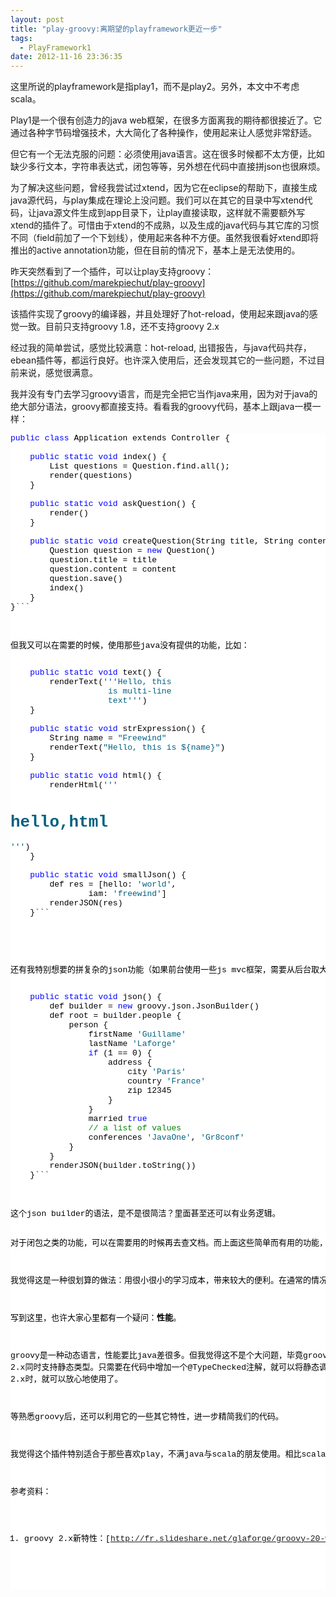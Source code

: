 ```yaml
---
layout: post
title: "play-groovy:离期望的playframework更近一步"
tags:
  - PlayFramework1
date: 2012-11-16 23:36:35
---
```


这里所说的playframework是指play1，而不是play2。另外，本文中不考虑scala。

Play1是一个很有创造力的java web框架，在很多方面离我的期待都很接近了。它通过各种字节码增强技术，大大简化了各种操作，使用起来让人感觉非常舒适。

但它有一个无法克服的问题：必须使用java语言。这在很多时候都不太方便，比如缺少多行文本，字符串表达式，闭包等等，另外想在代码中直接拼json也很麻烦。

为了解决这些问题，曾经我尝试过xtend，因为它在eclipse的帮助下，直接生成java源代码，与play集成在理论上没问题。我们可以在其它的目录中写xtend代码，让java源文件生成到app目录下，让play直接读取，这样就不需要额外写xtend的插件了。可惜由于xtend的不成熟，以及生成的java代码与其它库的习惯不同（field前加了一个下划线），使用起来各种不方便。虽然我很看好xtend即将推出的active annotation功能，但在目前的情况下，基本上是无法使用的。

昨天突然看到了一个插件，可以让play支持groovy：[https://github.com/marekpiechut/play-groovy](https://github.com/marekpiechut/play-groovy)

该插件实现了groovy的编译器，并且处理好了hot-reload，使用起来跟java的感觉一致。目前只支持groovy 1.8，还不支持groovy 2.x

经过我的简单尝试，感觉比较满意：hot-reload, 出错报告，与java代码共存，ebean插件等，都运行良好。也许深入使用后，还会发现其它的一些问题，不过目前来说，感觉很满意。

我并没有专门去学习groovy语言，而是完全把它当作java来用，因为对于java的绝大部分语法，groovy都直接支持。看看我的groovy代码，基本上跟java一模一样：

<pre class="csharpcode"><span class="kwrd">public</span> <span class="kwrd">class</span> Application extends Controller {

    <span class="kwrd">public</span> <span class="kwrd">static</span> <span class="kwrd">void</span> index() {
        List<Question> questions = Question.find.all();
        render(questions)
    }

    <span class="kwrd">public</span> <span class="kwrd">static</span> <span class="kwrd">void</span> askQuestion() {
        render()
    }

    <span class="kwrd">public</span> <span class="kwrd">static</span> <span class="kwrd">void</span> createQuestion(String title, String content) {
        Question question = <span class="kwrd">new</span> Question()
        question.title = title
        question.content = content
        question.save()
        index()
    }
}```
<style type="text/css">

.csharpcode, .csharpcode pre
{
	font-size: small;
	color: black;
	font-family: consolas, "Courier New", courier, monospace;
	background-color: #ffffff;
	/*white-space: pre;*/
}
.csharpcode pre { margin: 0em; }
.csharpcode .rem { color: #008000; }
.csharpcode .kwrd { color: #0000ff; }
.csharpcode .str { color: #006080; }
.csharpcode .op { color: #0000c0; }
.csharpcode .preproc { color: #cc6633; }
.csharpcode .asp { background-color: #ffff00; }
.csharpcode .html { color: #800000; }
.csharpcode .attr { color: #ff0000; }
.csharpcode .alt 
{
	background-color: #f4f4f4;
	width: 100%;
	margin: 0em;
}
.csharpcode .lnum { color: #606060; }</style>
<p>但我又可以在需要的时候，使用那些java没有提供的功能，比如：

<pre class="csharpcode">    <span class="kwrd">public</span> <span class="kwrd">static</span> <span class="kwrd">void</span> text() {
        renderText(<span class="str">''</span><span class="str">'Hello, this
                    is multi-line
                    text'</span><span class="str">''</span>)
    }

    <span class="kwrd">public</span> <span class="kwrd">static</span> <span class="kwrd">void</span> strExpression() {
        String name = <span class="str">"Freewind"</span>
        renderText(<span class="str">"Hello, this is ${name}"</span>)
    }

    <span class="kwrd">public</span> <span class="kwrd">static</span> <span class="kwrd">void</span> html() {
        renderHtml(<span class="str">''</span><span class="str">'<h1>hello,html</h1>'</span><span class="str">''</span>)
    }

    <span class="kwrd">public</span> <span class="kwrd">static</span> <span class="kwrd">void</span> smallJson() {
        def res = [hello: <span class="str">'world'</span>,
                iam: <span class="str">'freewind'</span>]
        renderJSON(res)
    }```
<style type="text/css">

.csharpcode, .csharpcode pre
{
	font-size: small;
	color: black;
	font-family: consolas, "Courier New", courier, monospace;
	background-color: #ffffff;
	/*white-space: pre;*/
}
.csharpcode pre { margin: 0em; }
.csharpcode .rem { color: #008000; }
.csharpcode .kwrd { color: #0000ff; }
.csharpcode .str { color: #006080; }
.csharpcode .op { color: #0000c0; }
.csharpcode .preproc { color: #cc6633; }
.csharpcode .asp { background-color: #ffff00; }
.csharpcode .html { color: #800000; }
.csharpcode .attr { color: #ff0000; }
.csharpcode .alt 
{
	background-color: #f4f4f4;
	width: 100%;
	margin: 0em;
}
.csharpcode .lnum { color: #606060; }</style>
<style type="text/css">
<p>.csharpcode, .csharpcode pre
{
	font-size: small;
	color: black;
	font-family: consolas, "Courier New", courier, monospace;
	background-color: #ffffff;
	/*white-space: pre;*/
}
.csharpcode pre { margin: 0em; }
.csharpcode .rem { color: #008000; }
.csharpcode .kwrd { color: #0000ff; }
.csharpcode .str { color: #006080; }
.csharpcode .op { color: #0000c0; }
.csharpcode .preproc { color: #cc6633; }
.csharpcode .asp { background-color: #ffff00; }
.csharpcode .html { color: #800000; }
.csharpcode .attr { color: #ff0000; }
.csharpcode .alt 
{
	background-color: #f4f4f4;
	width: 100%;
	margin: 0em;
}
.csharpcode .lnum { color: #606060; }</style>
<p>还有我特别想要的拼复杂的json功能（如果前台使用一些js mvc框架，需要从后台取大量json数据）

<pre class="csharpcode">    <span class="kwrd">public</span> <span class="kwrd">static</span> <span class="kwrd">void</span> json() {
        def builder = <span class="kwrd">new</span> groovy.json.JsonBuilder()
        def root = builder.people {
            person {
                firstName <span class="str">'Guillame'</span>
                lastName <span class="str">'Laforge'</span>
                <span class="kwrd">if</span> (1 == 0) {
                    address {
                        city <span class="str">'Paris'</span>
                        country <span class="str">'France'</span>
                        zip 12345
                    }
                }
                married <span class="kwrd">true</span>
                <span class="rem">// a list of values</span>
                conferences <span class="str">'JavaOne'</span>, <span class="str">'Gr8conf'</span>
            }
        }
        renderJSON(builder.toString())
    }```
<style type="text/css">

.csharpcode, .csharpcode pre
{
	font-size: small;
	color: black;
	font-family: consolas, "Courier New", courier, monospace;
	background-color: #ffffff;
	/*white-space: pre;*/
}
.csharpcode pre { margin: 0em; }
.csharpcode .rem { color: #008000; }
.csharpcode .kwrd { color: #0000ff; }
.csharpcode .str { color: #006080; }
.csharpcode .op { color: #0000c0; }
.csharpcode .preproc { color: #cc6633; }
.csharpcode .asp { background-color: #ffff00; }
.csharpcode .html { color: #800000; }
.csharpcode .attr { color: #ff0000; }
.csharpcode .alt 
{
	background-color: #f4f4f4;
	width: 100%;
	margin: 0em;
}
.csharpcode .lnum { color: #606060; }</style>
<p>这个json builder的语法，是不是很简洁？里面甚至还可以有业务逻辑。

对于闭包之类的功能，可以在需要用的时候再去查文档。而上面这些简单而有用的功能，只需要看几眼文档就可以了，几乎没有学习成本。在编辑器的帮助下，如果我们按java的思路来写代码，错误检查、方法提示等功能，都可以运行的很好。

我觉得这是一种很划算的做法：用很小很小的学习成本，带来较大的便利。在通常的情况下，尽量使用java语法，但当某些时候觉得特别不方便时，再看看groovy中有没有提供什么语法糖，能简化我们的代码，让代码看起来更整洁。

 

写到这里，也许大家心里都有一个疑问：**性能**。

groovy是一种动态语言，性能要比java差很多。但我觉得这不是个大问题，毕竟groovy那边有个grails，这么多年不是运行的好好的吗？如果还是不放心，还有一个好消息：groovy 2.x同时支持静态类型。只需要在代码中增加一个@TypeChecked注解，就可以将静态调用按静态方式编译代码，几乎跟java的性能一样。等该插件支持groovy 2.x时，就可以放心地使用了。

等熟悉groovy后，还可以利用它的一些其它特性，进一步精简我们的代码。

我觉得这个插件特别适合于那些喜欢play，不满java与scala的朋友使用。相比scala，groovy不论是学习成本还是一java之间的结合都要好得多。目前该插件还比较简单，版本号仅为0.1，可以预见在实际使用过程中会遇到一些问题，希望有兴趣的朋友可以一些完善它。

参考资料：

1.  groovy 2.x新特性：[http://fr.slideshare.net/glaforge/groovy-20-webinar](http://fr.slideshare.net/glaforge/groovy-20-webinar)